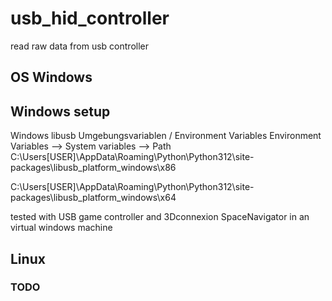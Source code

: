 # usb_hid_controller
read raw data from usb controller 

## OS Windows 


## Windows setup
 Windows libusb Umgebungsvariablen  / Environment Variables
 Environment Variables --> System variables --> Path
 C:\Users\[USER]\AppData\Roaming\Python\Python312\site-packages\libusb\_platform\_windows\x86 
 
C:\Users\[USER]\AppData\Roaming\Python\Python312\site-packages\libusb\_platform\_windows\x64

tested with USB game controller and 3Dconnexion SpaceNavigator in an virtual windows machine


## Linux 
### TODO
